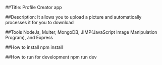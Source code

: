 ##Title:
Profile Creator app

##Description:
It allows you to upload a picture and automatically processes it for you to download

##Tools
NodeJs, Multer, MongoDB, JIMP(JavaScript Image Manipulation Program), and Express

##How to install
 npm install

##How to run for development
npm run dev
